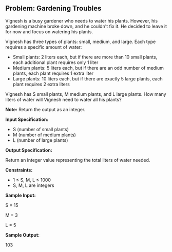<h2>Problem: Gardening Troubles</h2>
<p>Vignesh is a busy gardener who needs to water his plants. However, his gardening machine broke down, and he couldn't fix it. He decided to leave it for now and focus on watering his plants.</p>
<p>Vignesh has three types of plants: small, medium, and large. Each type requires a specific amount of water:</p>
<ul>
<li>Small plants: 2 liters each, but if there are more than 10 small plants, each additional plant requires only 1 liter</li>
<li>Medium plants: 5 liters each, but if there are an odd number of medium plants, each plant requires 1 extra liter</li>
<li>Large plants: 10 liters each, but if there are exactly 5 large plants, each plant requires 2 extra liters</li>
</ul>
<p>Vignesh has S small plants, M medium plants, and L large plants. How many liters of water will Vignesh need to water all his plants?</p>
<p><strong>Note:</strong> Return the output as an integer.</p>
<p><strong>Input Specification:</strong></p>
<ul>
<li>S (number of small plants)</li>
<li>M (number of medium plants)</li>
<li>L (number of large plants)</li>
</ul>
<p><strong>Output Specification:</strong></p>
<p>Return an integer value representing the total liters of water needed.</p>
<p><strong>Constraints:</strong></p>
<ul>
<li>1 ≤ S, M, L ≤ 1000</li>
<li>S, M, L are integers</li>
</ul>
<p><strong>Sample Input:</strong></p>
<p>S = 15</p>
<p>M = 3</p>
<p>L = 5</p>
<p><strong>Sample Output:</strong></p>
<p>103</p>
